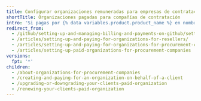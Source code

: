 ```yaml
---
title: Configurar organizaciones remuneradas para empresas de contratación
shortTitle: Organizaciones pagadas para compañías de contratación
intro: 'Si pagas por {% data variables.product.product_name %} en nombre de un cliente, puedes configurar sus parámetros de organización y pago para optimizar la conveniencia y la seguridad.'
redirect_from:
  - /github/setting-up-and-managing-billing-and-payments-on-github/setting-up-paid-organizations-for-procurement-companies
  - /articles/setting-up-and-paying-for-organizations-for-resellers/
  - /articles/setting-up-and-paying-for-organizations-for-procurement-companies/
  - /articles/setting-up-paid-organizations-for-procurement-companies
versions:
  fpt: '*'
children:
  - /about-organizations-for-procurement-companies
  - /creating-and-paying-for-an-organization-on-behalf-of-a-client
  - /upgrading-or-downgrading-your-clients-paid-organization
  - /renewing-your-clients-paid-organization
---
```



